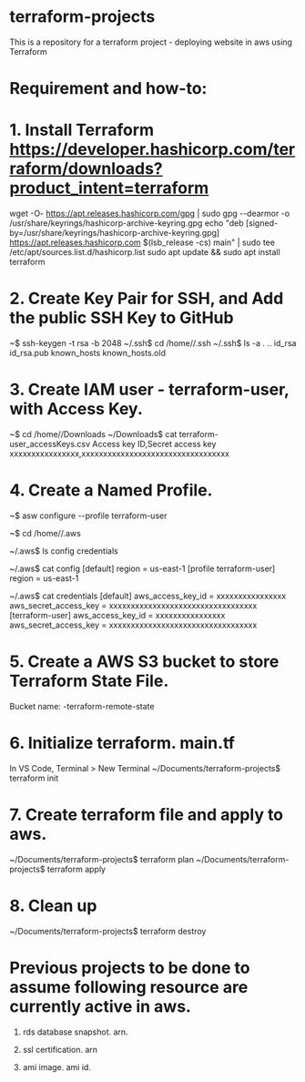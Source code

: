 # terraform-projects
This is a repository for a terraform project - deploying website in aws using Terraform

# Requirement and how-to:

# 1. Install Terraform https://developer.hashicorp.com/terraform/downloads?product_intent=terraform

wget -O- https://apt.releases.hashicorp.com/gpg | sudo gpg --dearmor -o /usr/share/keyrings/hashicorp-archive-keyring.gpg
echo "deb [signed-by=/usr/share/keyrings/hashicorp-archive-keyring.gpg] https://apt.releases.hashicorp.com $(lsb_release -cs) main" | sudo tee /etc/apt/sources.list.d/hashicorp.list
sudo apt update && sudo apt install terraform

# 2. Create Key Pair for SSH, and Add the public SSH Key to GitHub

~$ ssh-keygen -t rsa -b 2048
~/.ssh$ cd /home/<user>/.ssh
~/.ssh$ ls -a
.  ..  id_rsa  id_rsa.pub  known_hosts  known_hosts.old

# 3. Create IAM user - terraform-user, with Access Key.

~$ cd /home/<user>/Downloads
~/Downloads$ cat terraform-user_accessKeys.csv
Access key ID,Secret access key
xxxxxxxxxxxxxxxx,xxxxxxxxxxxxxxxxxxxxxxxxxxxxxxxxxx

# 4. Create a Named Profile.

~$ asw configure --profile terraform-user

~$ cd /home/<user>/.aws

~/.aws$ ls
config  credentials

~/.aws$ cat config
[default]
region = us-east-1
[profile terraform-user]
region = us-east-1

~/.aws$ cat credentials
[default]
aws_access_key_id = xxxxxxxxxxxxxxxx
aws_secret_access_key = xxxxxxxxxxxxxxxxxxxxxxxxxxxxxxxxxx
[terraform-user]
aws_access_key_id = xxxxxxxxxxxxxxxx
aws_secret_access_key = xxxxxxxxxxxxxxxxxxxxxxxxxxxxxxxxxx

# 5. Create a AWS S3 bucket to store Terraform State File.

Bucket name: <uniquename>-terraform-remote-state

# 6. Initialize terraform. main.tf

In VS Code, Terminal > New Terminal
~/Documents/terraform-projects$ terraform init

# 7. Create terraform file and apply to aws.

~/Documents/terraform-projects$ terraform plan
~/Documents/terraform-projects$ terraform apply

# 8. Clean up 

~/Documents/terraform-projects$ terraform destroy


# Previous projects to be done to assume following resource are currently active in aws.

1. rds database snapshot. arn. 

2. ssl certification. arn

3. ami image. ami id.